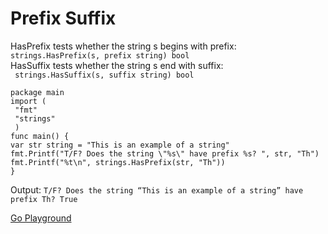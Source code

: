 
# Prefix Suffix 

HasPrefix tests whether the string s begins with prefix:<br>
      ```strings.HasPrefix(s, prefix string) bool``` <br>
HasSuffix tests whether the string s end with suffix:<br>
     ``` strings.HasSuffix(s, suffix string) bool```
```
package main
import ( 
 "fmt"
 "strings"   
 )
func main() {
var str string = "This is an example of a string"
fmt.Printf("T/F? Does the string \"%s\" have prefix %s? ", str, "Th") 
fmt.Printf("%t\n", strings.HasPrefix(str, "Th"))
}
```

Output: ```T/F? Does the string “This is an example of a string” have prefix Th? True```



[Go Playground](https://play.golang.org/p/ZQW-WzSkzLS)
